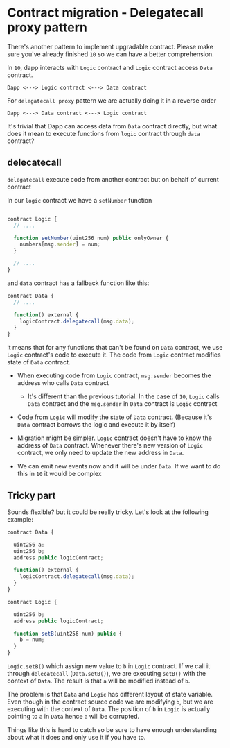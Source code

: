 # Contract migration - Delegatecall proxy pattern

There's another pattern to implement upgradable contract. Please make sure you've already finished `10` so we can have a better comprehension.


In `10`, dapp interacts with `Logic` contract and `Logic` contract access `Data` contract.
```
Dapp <---> Logic contract <---> Data contract
```


For `delegatecall proxy` pattern we are actually doing it in a reverse order
```
Dapp <---> Data contract <---> Logic contract
```

It's trivial that Dapp can access data from `Data` contract directly, but what does it mean to execute functions from `logic` contract through `data` contract?


## delecatecall

`delegatecall` execute code from another contract but on behalf of current contract


In our `logic` contract we have a `setNumber` function
```js

contract Logic {
  // ....

  function setNumber(uint256 num) public onlyOwner {
    numbers[msg.sender] = num;
  }

  // ....
}
```

and `data` contract has a fallback function like this:
```js
contract Data {
  // ....

  function() external {
    logicContract.delegatecall(msg.data);
  }
}
```
it means that for any functions that can't be found on `Data` contract, we use `Logic` contract's code to execute it. The code from `Logic` contract modifies state of `Data` contract. 

- When executing code from `Logic` contract, `msg.sender` becomes the address who calls `Data` contract
  - It's different than the previous tutorial. In the case of `10`, `Logic` calls `Data` contract and the `msg.sender` in `Data` contract is `Logic` contract

- Code from `Logic` will modify the state of `Data` contract. (Because it's `Data` contract borrows the logic and execute it by itself)

- Migration might be simpler. `Logic` contract doesn't have to know the address of `Data` contract. Whenever there's new version of `Logic` contract, we only need to update the new address in `Data`.

- We can emit new events now and it will be under `Data`. If we want to do this in `10` it would be complex

## Tricky part

Sounds flexible? but it could be really tricky. Let's look at the following example:

```js
contract Data {

  uint256 a;
  uint256 b;
  address public logicContract;

  function() external {
    logicContract.delegatecall(msg.data);
  }
}

contract Logic {

  uint256 b;
  address public logicContract;

  function setB(uint256 num) public {
    b = num;
  }
}
```

`Logic.setB()` which assign new value to `b` in `Logic` contract. If we call it through `delecatecall` (`Data.setB()`), we are executing `setB()` with the context of `Data`. The result is that `a` will be modified instead of `b`.


The problem is that `Data` and `Logic` has different layout of state variable. Even though in the contract source code we are modifying `b`, but we are executing with the context of `Data`. The position of `b` in `Logic` is actually pointing to `a` in `Data` hence `a` will be corrupted.


Things like this is hard to catch so be sure to have enough understanding about what it does and only use it if you have to.
